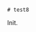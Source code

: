                                                                                                                                                                                                                                                                                                                                                                                                                # test8

Init.
